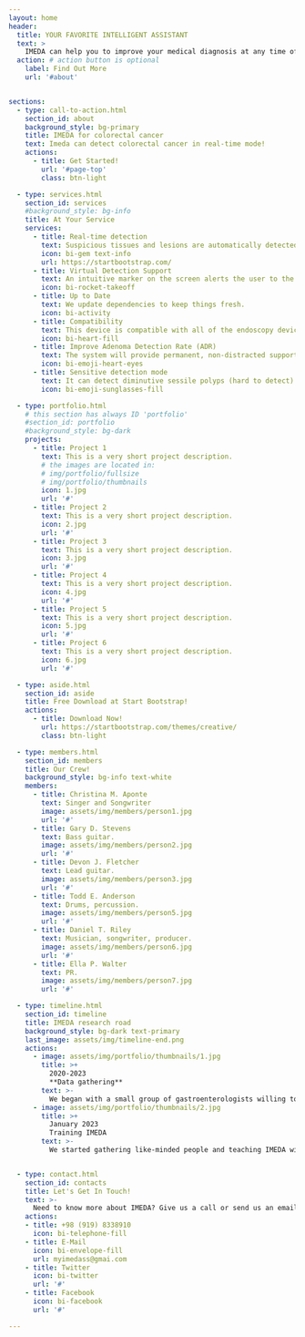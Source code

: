 ```yaml
---
layout: home
header:
  title: YOUR FAVORITE INTELLIGENT ASSISTANT
  text: >
    IMEDA can help you to improve your medical diagnosis at any time of the day!
  action: # action button is optional
    label: Find Out More
    url: '#about'


sections:
  - type: call-to-action.html
    section_id: about
    background_style: bg-primary
    title: IMEDA for colorectal cancer
    text: Imeda can detect colorectal cancer in real-time mode!
    actions:
      - title: Get Started!
        url: '#page-top'
        class: btn-light

  - type: services.html
    section_id: services
    #background_style: bg-info
    title: At Your Service
    services:
      - title: Real-time detection
        text: Suspicious tissues and lesions are automatically detected and displayed on the main monitor in real time.
        icon: bi-gem text-info
        url: https://startbootstrap.com/
      - title: Virtual Detection Support
        text: An intuitive marker on the screen alerts the user to the presence of a potential lesion in real time to allow for a smooth workflow!
        icon: bi-rocket-takeoff
      - title: Up to Date
        text: We update dependencies to keep things fresh.
        icon: bi-activity
      - title: Compatibility
        text: This device is compatible with all of the endoscopy device brands.
        icon: bi-heart-fill
      - title: Improve Adenoma Detection Rate (ADR) 
        text: The system will provide permanent, non-distracted support, may help to detect difficult-to-catch lesions and aims to accelerate the learning curve.
        icon: bi-emoji-heart-eyes
      - title: Sensitive detection mode
        text: It can detect diminutive sessile polyps (hard to detect).
        icon: bi-emoji-sunglasses-fill

  - type: portfolio.html
    # this section has always ID 'portfolio'
    #section_id: portfolio
    #background_style: bg-dark
    projects:
      - title: Project 1
        text: This is a very short project description.
        # the images are located in:
        # img/portfolio/fullsize
        # img/portfolio/thumbnails
        icon: 1.jpg
        url: '#'
      - title: Project 2
        text: This is a very short project description.
        icon: 2.jpg
        url: '#'
      - title: Project 3
        text: This is a very short project description.
        icon: 3.jpg
        url: '#'
      - title: Project 4
        text: This is a very short project description.
        icon: 4.jpg
        url: '#'
      - title: Project 5
        text: This is a very short project description.
        icon: 5.jpg
        url: '#'
      - title: Project 6
        text: This is a very short project description.
        icon: 6.jpg
        url: '#'

  - type: aside.html
    section_id: aside
    title: Free Download at Start Bootstrap!
    actions:
      - title: Download Now!
        url: https://startbootstrap.com/themes/creative/
        class: btn-light

  - type: members.html
    section_id: members
    title: Our Crew!
    background_style: bg-info text-white
    members:
      - title: Christina M. Aponte
        text: Singer and Songwriter
        image: assets/img/members/person1.jpg
        url: '#'
      - title: Gary D. Stevens
        text: Bass guitar.
        image: assets/img/members/person2.jpg
        url: '#'
      - title: Devon J. Fletcher
        text: Lead guitar.
        image: assets/img/members/person3.jpg
        url: '#'
      - title: Todd E. Anderson
        text: Drums, percussion.
        image: assets/img/members/person5.jpg
        url: '#'
      - title: Daniel T. Riley
        text: Musician, songwriter, producer.
        image: assets/img/members/person6.jpg
        url: '#'
      - title: Ella P. Walter
        text: PR.
        image: assets/img/members/person7.jpg
        url: '#'

  - type: timeline.html
    section_id: timeline
    title: IMEDA research road
    background_style: bg-dark text-primary
    last_image: assets/img/timeline-end.png
    actions:
      - image: assets/img/portfolio/thumbnails/1.jpg
        title: >+
          2020-2023
          **Data gathering**
        text: >-
          We began with a small group of gastroenterologists willing to work hard and gather colonoscopic images in defined protocols!
      - image: assets/img/portfolio/thumbnails/2.jpg
        title: >+
          January 2023
          Training IMEDA
        text: >-
          We started gathering like-minded people and teaching IMEDA with labeled images!


  - type: contact.html
    section_id: contacts
    title: Let's Get In Touch!
    text: >-
      Need to know more about IMEDA? Give us a call or send us an email and we will get back to you as soon as possible!
    actions:
    - title: +98 (919) 8338910
      icon: bi-telephone-fill
    - title: E-Mail
      icon: bi-envelope-fill
      url: myimedass@gmai.com
    - title: Twitter
      icon: bi-twitter
      url: '#'
    - title: Facebook
      icon: bi-facebook
      url: '#'

---
```

